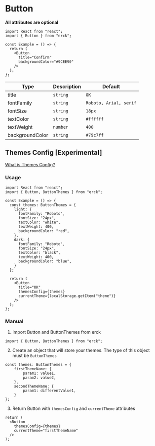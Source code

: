 # Button
**All attributes are optional**
```tsx
import React from "react";
import { Button } from "erck";

const Example = () => {
  return (
    <Button 
      title="Confirm"
      backgroundColor="#9CEE90"
    />
  );
};
```
| Type | Description | Default |
| ------------- | ------------- | ------------- |
| title  | `string`  | `OK` |
| fontFamily | `string` | `Roboto, Arial, serif` |
| fontSize  | `string`  | `18px` |
| textColor | `string` | `#ffffff` |
| textWeight | `number` | `400` |
| backgroundColor | `string` | `#79c7ff` |

## Themes Config [Experimental]
[What is Themes Config?](soon)

### Usage
```tsx
import React from "react";
import { Button, ButtonThemes } from "erck";

const Example = () => {
  const themes: ButtonThemes = {
    light: {
      fontFamily: "Roboto",
      fontSize: "24px",
      textColor: "white",
      textWeight: 400,
      backgroundColor: "red",
    },
    dark: {
      fontFamily: "Roboto",
      fontSize: "24px",
      textColor: "black",
      textWeight: 400,
      backgroundColor: "blue",
    }
  };

  return (
    <Button
      title="OK"
      themesConfig={themes}
      currentTheme={localStorage.getItem("theme")}
    />
  );
};
```

### Manual
1. Import Button and ButtonThemes from erck

``import { Button, ButtonThemes } from "erck";``

2. Create an object that will store your themes. The type of this object must be `ButtonThemes`

``` tsx
const themes: ButtonThemes = {
    firstThemeName: {
        param1: value1,
        param2: value2, 
    },
    secondThemeName: {
        param1: differentValue1,
    }
};
```
3. Return Button with `themesConfig` and `currentTheme` attributes

```tsx
return (
  <Button 
    themesConfig={themes}
    currentTheme="firstThemeName"
  />
);
```
